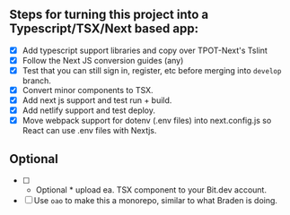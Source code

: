 ## Steps for turning this project into a Typescript/TSX/Next based app:

- [x] Add typescript support libraries and copy over TPOT-Next's Tslint
- [x] Follow the Next JS conversion guides (any)
- [x] Test that you can still sign in, register, etc before merging into `develop` branch.
- [x] Convert minor components to TSX.
- [x] Add next js support and test run + build.
- [x] Add netlify support and test deploy.
- [x] Move webpack support for dotenv (.env files) into next.config.js so React can use .env files with Nextjs.

## Optional
- [ ] * Optional * upload ea. TSX component to your Bit.dev account.
- [ ] Use `oao` to make this a monorepo, similar to what Braden is doing.